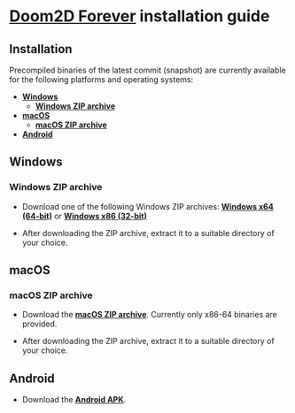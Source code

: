 # [**Doom2D Forever**](README.md) installation guide

## Installation
Precompiled binaries of the latest commit (snapshot) are currently available for the following platforms and operating systems:

* [**Windows**](#windows)
  * [**Windows ZIP archive**](#windows-zip-archive)
* [**macOS**](#macos)
  * [**macOS ZIP archive**](#macos-zip-archive)
* [**Android**](#android)

## Windows

<a name="windows-installer"></a>

### Windows ZIP archive
* Download one of the following Windows ZIP archives:
  [**Windows x64 (64-bit)**](https://github.com/Doom2D/nixandroid/releases/latest/download/doom2df-mingw64.zip) or
  [**Windows x86 (32-bit)**](https://github.com/Doom2D/nixandroid/releases/latest/download/doom2df-mingw32.zip)

* After downloading the ZIP archive, extract it to a suitable directory of your choice.

## macOS

<a name="homebrew-on-macos"></a>

### macOS ZIP archive
* Download the [**macOS ZIP archive**](https://github.com/Doom2D/nixandroid/releases/latest/download/doom2df-x86_64-apple-darwin.zip).
Currently only x86-64 binaries are provided.

* After downloading the ZIP archive, extract it to a suitable directory of your choice.

<a name="android"></a>

## Android
* Download the [**Android APK**](https://github.com/Doom2D/nixandroid/releases/latest/download/doom2df-android.apk).